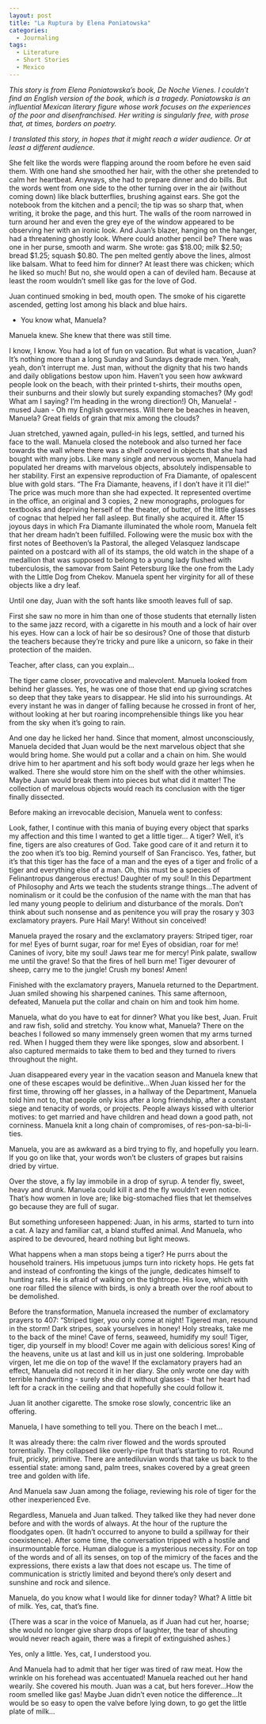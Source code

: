 ```yaml
---
layout: post
title: "La Ruptura by Elena Poniatowska"
categories:
  - Journaling
tags:
  - Literature
  - Short Stories
  - Mexico
---
```



*This story is from Elena Poniatowska’s book, De Noche Vienes.  I couldn’t find an English version of the book, which is a tragedy.  Poniatowska is an influential Mexican literary figure whose work focuses on the experiences of the poor and disenfranchised.  Her writing is singularly free, with prose that, at times, borders on poetry.*    

*I translated this story, in hopes that it might reach a wider audience.  Or at least a different audience.*  

She felt like the words were flapping around the room before he even said them.  With one hand she smoothed her hair, with the other she pretended to calm her heartbeat.  Anyways, she had to prepare dinner and do bills.  But the words went from one side to the other turning over in the air (without coming down) like black butterflies, brushing against ears.  She got the notebook from the kitchen and a pencil; the tip was so sharp that, when writing, it broke the page, and this hurt.  The walls of the room narrowed in turn around her and even the grey eye of the window appeared to be observing her with an ironic look.  And Juan’s blazer, hanging on the hanger, had a threatening ghostly look.  Where could another pencil be?  There was one in her purse, smooth and warm.  She wrote: gas $18.00; milk $2.50; bread $1.25; squash $0.80.  The pen melted gently above the lines, almost like balsam.  What to feed him for dinner?  At least there was chicken; which he liked so much!  But no, she would open a can of deviled ham.  Because at least the room wouldn’t smell like gas for the love of God.

Juan continued smoking in bed, mouth open.  The smoke of his cigarette ascended, getting lost among his black and blue hairs.  

- You know what, Manuela?

Manuela knew.  She knew that there was still time.

I know, I know.  You had a lot of fun on vacation.  But what is vacation, Juan?  It’s nothing more than a long Sunday and Sundays degrade men.  Yeah, yeah, don’t interrupt me.  Just man, without the dignity that his two hands and daily obligations bestow upon him.  Haven’t you seen how awkward people look on the beach, with their printed t-shirts, their mouths open, their sunburns and their slowly but surely expanding stomaches? (My god!  What am I saying?  I’m heading in the wrong direction!)
Oh, Manuela! - mused Juan - Oh my English governess.  Will there be beaches in heaven, Manuela?  Great fields of grain that mix among the clouds?

Juan stretched, yawned again, pulled-in his legs, settled, and turned his face to the wall.  Manuela closed the notebook and also turned her face towards the wall where there was a shelf covered in objects that she had bought with many jobs.  Like many single and nervous women, Manuela had populated her dreams with marvelous objects, absolutely indispensable to her stability.  First an expensive reproduction of Fra Diamante, of opalescent blue with gold stars.  “The Fra Diamante, heavens, if I don’t have it I’ll die!”  The price was much more than she had expected.  It represented overtime in the office, an original and 3 copies, 2 new monographs, prologues for textbooks and depriving herself of the theater, of butter, of the little glasses of cognac that helped her fall asleep.  But finally she acquired it.  After 15 joyous days in which Fra Diamante illuminated the whole room, Manuela felt that her dream hadn’t been fulfilled.  Following were the music box with the first notes of Beethoven’s la Pastoral, the alleged Velasquez landscape painted on a postcard with all of its stamps, the old watch in the shape of a medallion that was supposed to belong to a young lady flushed with tuberculosis, the samovar from Saint Petersburg like the one from the Lady with the Little Dog from Chekov.  Manuela spent her virginity for all of these objects like a dry leaf.

Until one day, Juan with the soft hants like smooth leaves full of sap.

First she saw no more in him than one of those students that eternally listen to the same jazz record, with a cigarette in his mouth and a lock of hair over his eyes.  How can a lock of hair be so desirous? One of those that disturb the teachers because they’re tricky and pure like a unicorn, so fake in their protection of the maiden.

Teacher, after class, can you explain…

The tiger came closer, provocative and malevolent.  Manuela looked from behind her glasses.  Yes, he was one of those that end up giving scratches so deep that they take years to disappear.  He slid into his surroundings.  At every instant he was in danger of falling because he crossed in front of her, without looking at her but roaring incomprehensible things like you hear from the sky when it’s going to rain.

And one day he licked her hand.  Since that moment, almost unconsciously, Manuela decided that Juan would be the next marvelous object that she would bring home.  She would put a collar and a chain on him.  She would drive him to her apartment and his soft body would graze her legs when he walked.  There she would store him on the shelf with the other whimsies.  Maybe Juan would break them into pieces but what did it matter!  The collection of marvelous objects would reach its conclusion with the tiger finally dissected.

Before making an irrevocable decision, Manuela went to confess:

Look, father, I continue with this mania of buying every object that sparks my affection and this time I wanted to get a little tiger…
A tiger?  Well, it’s fine, tigers are also creatures of God.  Take good care of it and return it to the zoo when it’s too big.  Remind yourself of San Francisco.
Yes, father, but it’s that this tiger has the face of a man and the eyes of a tiger and frolic of a tiger and everything else of a man.
Oh, this must be a species of Felinantropus dangerous erectus!  Daughter of my soul!  In this Department of Philosophy and Arts we teach the students strange things…The advent of nominalism or it could be the confusion of the name with the man that has led many young people to delirium and disturbance of the morals.  Don’t think about such nonsense and as penitence you will pray the rosary y 303 exclamatory prayers.
Pure Hail Mary!
Without sin conceived!

Manuela prayed the rosary and the exclamatory prayers: Striped tiger, roar for me!  Eyes of burnt sugar, roar for me!  Eyes of obsidian, roar for me!  Canines of ivory, bite my soul!  Jaws tear me for mercy!  Pink palate, swallow me until the grave!  So that the fires of hell burn me!  Tiger devourer of sheep, carry me to the jungle!  Crush my bones!  Amen!  

Finished with the exclamatory prayers, Manuela returned to the Department.  Juan smiled showing his sharpened canines.  This same afternoon, defeated, Manuela put the collar and chain on him and took him home.

Manuela, what do you have to eat for dinner?
What you like best, Juan.  Fruit and raw fish, solid and stretchy.
You know what, Manuela?  There on the beaches I followed so many immensely green women that my arms turned red.  When I hugged them they were like sponges, slow and absorbent.  I also captured mermaids to take them to bed and they turned to rivers throughout the night.

Juan disappeared every year in the vacation season and Manuela knew that one of these escapes would be definitive…When Juan kissed her for the first time, throwing off her glasses, in a hallway of the Department, Manuela told him not to, that people only kiss after a long friendship, after a constant siege and tenacity of words, or projects.  People always kissed with ulterior motives: to get married and have children and head down a good path, not corniness. Manuela knit a long chain of compromises, of res-pon-sa-bi-li-ties. 

Manuela, you are as awkward as a bird trying to fly, and hopefully you learn.  If you go on like that, your words won’t be clusters of grapes but raisins dried by virtue.

Over the stove, a fly lay immobile in a drop of syrup.  A tender fly, sweet, heavy and drunk.   Manuela could kill it and the fly wouldn’t even notice.  That’s how women in love are; like big-stomached flies that let themselves go because they are full of sugar.

But something unforeseen happened: Juan, in his arms, started to turn into a cat.  A lazy and familiar cat, a bland stuffed animal.  And Manuela, who aspired to be devoured, heard nothing but light meows.  

What happens when a man stops being a tiger?  He purrs about the household trainers.  His impetuous jumps turn into rickety hops.  He gets fat and instead of confronting the kings of the jungle, dedicates himself to hunting rats.  He is afraid of walking on the tightrope.  His love, which with one roar filled the silence with birds, is only a breath over the roof about to be demolished.

Before the transformation, Manuela increased the number of exclamatory prayers to 407: “Striped tiger, you only come at night!  Tigered man, resound in the storm!  Dark stripes, soak yourselves in honey!  Holy streaks, take me to the back of the mine!  Cave of ferns, seaweed, humidify my soul!  Tiger, tiger, dip yourself in my blood!  Cover me again with delicious sores!  King of the heavens, unite us at last and kill us in just one soldering.  Improbable virgen, let me die on top of the wave!  If the exclamatory prayers had an effect, Manuela did not record it in her diary.  She only wrote one day with terrible handwriting - surely she did it without glasses - that her heart had left for a crack in the ceiling and that hopefully she could follow it.

Juan lit another cigarette.  The smoke rose slowly, concentric like an offering.

Manuela, I have something to tell you.  There on the beach I met…

It was already there:  the calm river flowed and the words sprouted torrentially.  They collapsed like overly-ripe fruit that’s starting to rot.  Round fruit, prickly, primitive.  There are antediluvian words that take us back to the essential state: among sand, palm trees, snakes covered by a great green tree and golden with life.

And Manuela saw Juan among the foliage, reviewing his role of tiger for the other inexperienced Eve.

Regardless, Manuela and Juan talked.  They talked like they had never done before and with the words of always.  At the hour of the rupture the floodgates open.  (It hadn’t occurred to anyone to build a spillway for their coexistence).  After some time, the conversation tripped with a hostile and insurmountable force.  Human dialogue is a mysterious necessity.  For on top of the words and of all its senses, on top of the mimicry of the faces and the expressions, there exists a law that does not escape us.  The time of communication is strictly limited and beyond there’s only desert and sunshine and rock and silence.

Manuela, do you know what I would like for dinner today?
What?
A little bit of milk.
Yes, cat, that’s fine.

(There was a scar in the voice of Manuela, as if Juan had cut her, hoarse; she would no longer give sharp drops of laughter, the tear of shouting would never reach again, there was a firepit of extinguished ashes.)

Yes, only a little.
Yes, cat, I understood you.

And Manuela had to admit that her tiger was tired of raw meat.  How the wrinkle on his forehead was accentuated!  Manuela reached out her hand wearily.  She covered his mouth.  Juan was a cat, but hers forever…How the room smelled like gas!  Maybe Juan didn’t even notice the difference…It would be so easy to open the valve before lying down, to go get the little plate of milk…
